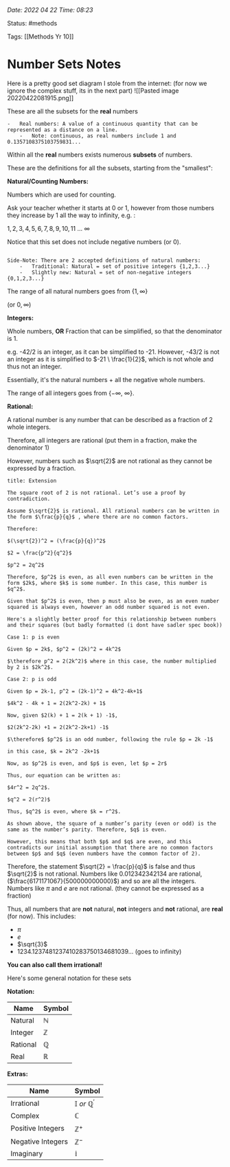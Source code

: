 
*Date: 2022 04 22 Time: 08:23*

Status: #methods

Tags: [[Methods Yr 10]]

# Number Sets Notes
Here is a pretty good set diagram I stole from the internet:
(for now we ignore the complex stuff, its in the next part)
![[Pasted image 20220422081915.png]]

These are all the subsets for the **real** numbers
```ad-note
-   Real numbers: A value of a continuous quantity that can be represented as a distance on a line.
    -   Note: continuous, as real numbers include 1 and 0.1357108375103759831...

```

Within all the **real** numbers exists numerous **subsets** of numbers.

These are the definitions for all the subsets, starting from the "smallest":

**Natural/Counting Numbers:**

Numbers which are used for counting.

Ask your teacher whether it starts at 0 or 1, however from those numbers they increase by 1 all the way to infinity, e.g. :

$1, 2,3,4,5,6,7,8,9,10,11 \ ... \ \infty$

Notice that this set does not include negative numbers (or 0).

```ad-note

Side-Note: There are 2 accepted definitions of natural numbers:
    -   Traditional: Natural = set of positive integers {1,2,3...}
    -   Slightly new: Natural = set of non-negative integers {0,1,2,3...}
```


The range of all natural numbers goes from {$1, \infty$}

(or $0, \infty$)

**Integers:**

Whole numbers, **OR**
Fraction that can be simplified, so that the denominator is 1.

e.g. -42/2 is an integer, as it can be simplified to -21. However, -43/2 is not an integer as it is simplified to $-21 \ \frac{1}{2}$, which is not whole and thus not an integer.

Essentially, it's the natural numbers + all the negative whole numbers.

The range of all integers goes from {$-\infty , \ \infty$}.

**Rational:**

A rational number is any number that can be described as a fraction of 2 whole integers.

Therefore, all integers are rational (put them in a fraction, make the denominator 1)

However, numbers such as $\sqrt{2}$ are not rational as they cannot be expressed by a fraction.

```ad-seealso
title: Extension

The square root of 2 is not rational. Let’s use a proof by contradiction.

Assume $\sqrt{2}$ is rational. All rational numbers can be written in the form $\frac{p}{q}$ , where there are no common factors.

Therefore:

$(\sqrt{2})^2 = (\frac{p}{q})^2$

$2 = \frac{p^2}{q^2}$

$p^2 = 2q^2$

Therefore, $p^2$ is even, as all even numbers can be written in the form $2k$, where $k$ is some number. In this case, this number is $q^2$.

Given that $p^2$ is even, then p must also be even, as an even number squared is always even, however an odd number squared is not even.

Here's a slightly better proof for this relationship between numbers and their squares (but badly formatted (i dont have sadler spec book))

Case 1: p is even

Given $p = 2k$, $p^2 = (2k)^2 = 4k^2$

$\therefore p^2 = 2(2k^2)$ where in this case, the number multiplied by 2 is $2k^2$.

Case 2: p is odd

Given $p = 2k-1, p^2 = (2k-1)^2 = 4k^2-4k+1$

$4k^2 - 4k + 1 = 2(2k^2-2k) + 1$

Now, given $2(k) + 1 = 2(k + 1) -1$,

$2(2k^2-2k) +1 = 2(2k^2-2k+1) -1$

$\therefore$ $p^2$ is an odd number, following the rule $p = 2k -1$

in this case, $k = 2k^2 -2k+1$

Now, as $p^2$ is even, and $p$ is even, let $p = 2r$

Thus, our equation can be written as:

$4r^2 = 2q^2$.

$q^2 = 2(r^2)$

Thus, $q^2$ is even, where $k = r^2$.

As shown above, the square of a number’s parity (even or odd) is the same as the number’s parity. Therefore, $q$ is even.

However, this means that both $p$ and $q$ are even, and this contradicts our initial assumption that there are no common factors between $p$ and $q$ (even numbers have the common factor of 2).
```


Therefore, the statement $\sqrt{2} = \frac{p}{q}$ is false and thus $\sqrt{2}$ is not rational.
Numbers like 0.012342342134 are rational, ($\frac{6171171067}{500000000000}$) and so are all the integers. Numbers like $\pi$ and $e$ are not rational. (they cannot be expressed as a fraction)

Thus, all numbers that are **not** natural, **not** integers and **not** rational, are **real** (for now). This includes:
-   $\pi$
-   $e$
-   $\sqrt{3}$
-   1234.1237481237410283750134681039... (goes to infinity)

**You can also call them irrational!**

Here's some general notation for these sets

**Notation:**

| Name     | Symbol |
| -------- | ------ |
| Natural  | $\mathbb{N}$ |
| Integer  | $\mathbb{Z}$ |
| Rational |   $\mathbb{Q}$   |
| Real   |    $\mathbb{R}$   |

**Extras:**

| Name              | Symbol |
| ----------------- | ------ |
| Irrational        |   $\mathbb{I} \ or \ \mathbb{Q}^{'}$     |
| Complex           |   $\mathbb{C}$    |
| Positive Integers |    $\mathbb{Z}^+$    |
| Negative Integers |    $\mathbb{Z}^{-}$    |
| Imaginary   |   $\mathbb{i}$     |

